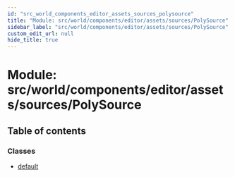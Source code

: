 ```yaml
---
id: "src_world_components_editor_assets_sources_polysource"
title: "Module: src/world/components/editor/assets/sources/PolySource"
sidebar_label: "src/world/components/editor/assets/sources/PolySource"
custom_edit_url: null
hide_title: true
---
```


# Module: src/world/components/editor/assets/sources/PolySource

## Table of contents

### Classes

- [default](../classes/src_world_components_editor_assets_sources_polysource.default.md)
